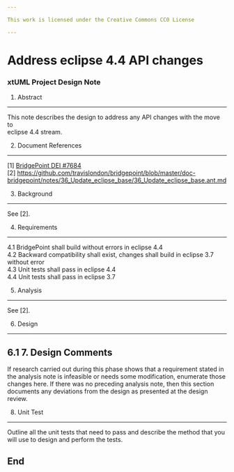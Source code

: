 ```yaml
---

This work is licensed under the Creative Commons CC0 License

---
```


# Address eclipse 4.4 API changes
### xtUML Project Design Note

1. Abstract
-----------
This note describes the design to address any API changes with the move to   
eclipse 4.4 stream.   

2. Document References
----------------------
[1] [BridgePoint DEI #7684](https://support.onefact.net/redmine/issues/7684)  
[2] https://github.com/travislondon/bridgepoint/blob/master/doc-bridgepoint/notes/36_Update_eclipse_base/36_Update_eclipse_base.ant.md  

3. Background
-------------
See [2].   

4. Requirements
---------------
4.1 BridgePoint shall build without errors in eclipse 4.4   
4.2 Backward compatibility shall exist, changes shall build in eclipse 3.7 without error   
4.3 Unit tests shall pass in eclipse 4.4   
4.4 Unit tests shall pass in eclipse 3.7   

5. Analysis
-----------
See [2].   

6. Design
---------
6.1 
7. Design Comments
------------------
If research carried out during this phase shows that a requirement stated in the
analysis note is infeasible or needs some modification, enumerate those changes
here. If there was no preceding analysis note, then this section documents any
deviations from the design as presented at the design review.

8. Unit Test
------------
Outline all the unit tests that need to pass and describe the method that you
will use to design and perform the tests.

End
---

